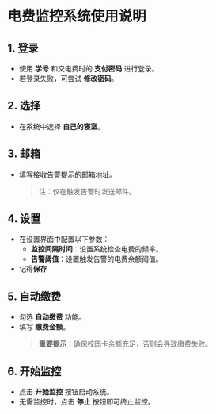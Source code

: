 # 电费监控系统使用说明

## 1. 登录
- 使用 **学号** 和交电费时的 **支付密码** 进行登录。  
- 若登录失败，可尝试 **修改密码**。

## 2. 选择
- 在系统中选择 **自己的寝室**。

## 3. 邮箱
- 填写接收告警提示的邮箱地址。  
  > 注：仅在触发告警时发送邮件。

## 4. 设置
- 在设置界面中配置以下参数：  
  - **监控间隔时间**：设置系统检查电费的频率。  
  - **告警阈值**：设置触发告警的电费余额阈值。
- 记得**保存**

## 5. 自动缴费
- 勾选 **自动缴费** 功能。  
- 填写 **缴费金额**。  
  > **重要提示**：确保校园卡余额充足，否则会导致缴费失败。

## 6. 开始监控
- 点击 **开始监控** 按钮启动系统。  
- 无需监控时，点击 **停止** 按钮即可终止监控。

